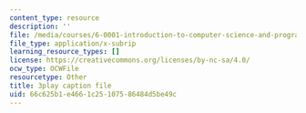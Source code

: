 ```yaml
---
content_type: resource
description: ''
file: /media/courses/6-0001-introduction-to-computer-science-and-programming-in-python-fall-2016/66c625b1e4661c25107586484d5be49c_EFCdr_43qmU.srt
file_type: application/x-subrip
learning_resource_types: []
license: https://creativecommons.org/licenses/by-nc-sa/4.0/
ocw_type: OCWFile
resourcetype: Other
title: 3play caption file
uid: 66c625b1-e466-1c25-1075-86484d5be49c
---
```

